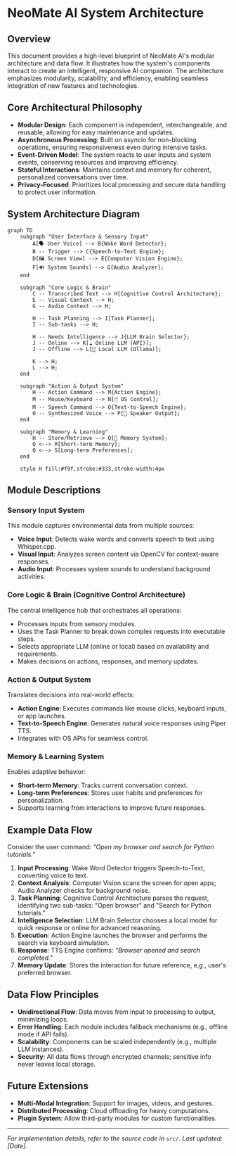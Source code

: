 # NeoMate AI System Architecture

## Overview

This document provides a high-level blueprint of NeoMate AI's modular architecture and data flow. It illustrates how the system's components interact to create an intelligent, responsive AI companion. The architecture emphasizes modularity, scalability, and efficiency, enabling seamless integration of new features and technologies.

## Core Architectural Philosophy

- **Modular Design**: Each component is independent, interchangeable, and reusable, allowing for easy maintenance and updates.
- **Asynchronous Processing**: Built on asyncio for non-blocking operations, ensuring responsiveness even during intensive tasks.
- **Event-Driven Model**: The system reacts to user inputs and system events, conserving resources and improving efficiency.
- **Stateful Interactions**: Maintains context and memory for coherent, personalized conversations over time.
- **Privacy-Focused**: Prioritizes local processing and secure data handling to protect user information.

## System Architecture Diagram

```mermaid
graph TD
    subgraph "User Interface & Sensory Input"
        A[🗣️ User Voice] --> B{Wake Word Detector};
        B -- Trigger --> C{Speech-to-Text Engine};
        D[🖼️ Screen View] --> E{Computer Vision Engine};
        F[🔊 System Sounds] --> G{Audio Analyzer};
    end

    subgraph "Core Logic & Brain"
        C -- Transcribed Text --> H{Cognitive Control Architecture};
        E -- Visual Context --> H;
        G -- Audio Context --> H;

        H -- Task Planning --> I[Task Planner];
        I -- Sub-tasks --> H;

        H -- Needs Intelligence --> J{LLM Brain Selector};
        J -- Online --> K[☁️ Online LLM (API)];
        J -- Offline --> L[🧠 Local LLM (Ollama)];

        K --> H;
        L --> H;
    end

    subgraph "Action & Output System"
        H -- Action Command --> M{Action Engine};
        M -- Mouse/Keyboard --> N[🖱️ OS Control];
        M -- Speech Command --> O{Text-to-Speech Engine};
        O -- Synthesized Voice --> P[📢 Speaker Output];
    end

    subgraph "Memory & Learning"
        H -- Store/Retrieve --> Q[💾 Memory System];
        Q <--> R[Short-term Memory];
        Q <--> S[Long-term Preferences];
    end

    style H fill:#f9f,stroke:#333,stroke-width:4px
```

## Module Descriptions

### Sensory Input System

This module captures environmental data from multiple sources:

- **Voice Input**: Detects wake words and converts speech to text using Whisper.cpp.
- **Visual Input**: Analyzes screen content via OpenCV for context-aware responses.
- **Audio Input**: Processes system sounds to understand background activities.

### Core Logic & Brain (Cognitive Control Architecture)

The central intelligence hub that orchestrates all operations:

- Processes inputs from sensory modules.
- Uses the Task Planner to break down complex requests into executable steps.
- Selects appropriate LLM (online or local) based on availability and requirements.
- Makes decisions on actions, responses, and memory updates.

### Action & Output System

Translates decisions into real-world effects:

- **Action Engine**: Executes commands like mouse clicks, keyboard inputs, or app launches.
- **Text-to-Speech Engine**: Generates natural voice responses using Piper TTS.
- Integrates with OS APIs for seamless control.

### Memory & Learning System

Enables adaptive behavior:

- **Short-term Memory**: Tracks current conversation context.
- **Long-term Preferences**: Stores user habits and preferences for personalization.
- Supports learning from interactions to improve future responses.

## Example Data Flow

Consider the user command: _"Open my browser and search for Python tutorials."_

1. **Input Processing**: Wake Word Detector triggers Speech-to-Text, converting voice to text.
2. **Context Analysis**: Computer Vision scans the screen for open apps; Audio Analyzer checks for background noise.
3. **Task Planning**: Cognitive Control Architecture parses the request, identifying two sub-tasks: "Open browser" and "Search for Python tutorials."
4. **Intelligence Selection**: LLM Brain Selector chooses a local model for quick response or online for advanced reasoning.
5. **Execution**: Action Engine launches the browser and performs the search via keyboard simulation.
6. **Response**: TTS Engine confirms: _"Browser opened and search completed."_
7. **Memory Update**: Stores the interaction for future reference, e.g., user's preferred browser.

## Data Flow Principles

- **Unidirectional Flow**: Data moves from input to processing to output, minimizing loops.
- **Error Handling**: Each module includes fallback mechanisms (e.g., offline mode if API fails).
- **Scalability**: Components can be scaled independently (e.g., multiple LLM instances).
- **Security**: All data flows through encrypted channels; sensitive info never leaves local storage.

## Future Extensions

- **Multi-Modal Integration**: Support for images, videos, and gestures.
- **Distributed Processing**: Cloud offloading for heavy computations.
- **Plugin System**: Allow third-party modules for custom functionalities.

---

_For implementation details, refer to the source code in `src/`. Last updated: [Date]._

